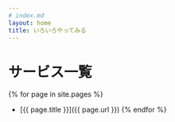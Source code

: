```yaml
---
# index.md
layout: home
title: いろいろやってみる
---
```


# サービス一覧
{% for page in site.pages %}
- [{{ page.title }}]({{ page.url }})
{% endfor %}